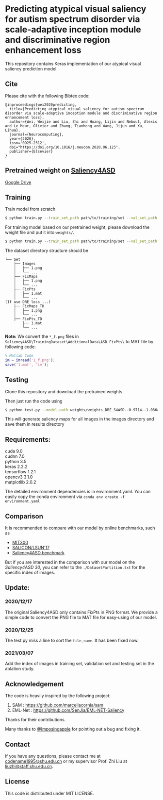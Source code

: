 # Predicting atypical visual saliency for autism spectrum disorder via scale-adaptive inception module and discriminative region enhancement loss

This repository contains Keras implementation of our atypical visual saliency prediction model.

## Cite
Please cite with the following Bibtex code:
```
@inproceedings{wei2020predicting,
  title={Predicting atypical visual saliency for autism spectrum disorder via scale-adaptive inception module and discriminative region enhancement loss},
  author={Wei, Weijie and Liu, Zhi and Huang, Lijin and Nebout, Alexis and Le Meur, Olivier and Zhang, Tianhong and Wang, Jijun and Xu, Lihua},
  journal={Neurocomputing},
  year={2020},
  issn='0925-2312',
  doi="https://doi.org/10.1016/j.neucom.2020.06.125",
  publisher={Elsevier}
}
```


## Pretrained weight on [Saliency4ASD](https://saliency4asd.ls2n.fr/)
[Google Drive](https://drive.google.com/file/d/1lqcmbsBT9pVPGLW847IJcE8KN3JTNEdU/view?usp=sharing)


## Training
Train model from scratch
```bash
$ python train.py --train_set_path path/to/training/set --val_set_path path/to/validation/set 
```
For training model based on our pretrained weight, please download the weight file and put it into `weights/`.
```bash
$ python train.py --train_set_path path/to/training/set --val_set_path path/to/validation/set --model_path weights/weights_DRE_S4ASD--0.9714--1.0364.pkl --dreloss False
```
The dataset directory structure should be 
```
└── Set  
    ├── Images  
    │   ├── 1.png  
    │   └── ...
    ├── FixMaps  
    │   ├── 1.png  
    │   └── ...
    ├── FixPts
    │   ├── 1.mat  
    │   └── ...
(If use DRE loss ...)
    ├── FixMaps_TD
    │   ├── 1.png  
    │   └── ...
    ├── FixPts_TD
        ├── 1.mat  
        └── ...
```
**Note:** We convert the `*_f.png` files in  `Saliency4ASD\TrainingDataset\AdditionalData\ASD_FixPts\` to MAT file by following code:
```Matlab
% Matlab Code
im = imread('1_f.png');
save('1.mat', 'im');
```


## Testing
Clone this repository and download the pretrained weights.

Then just run the code using 
```bash
$ python test.py --model-path weights/weights_DRE_S4ASD--0.9714--1.0364.pkl --images-path images/ --results-path results/
```
This will generate saliency maps for all images in the images directory and save them in results directory

## Requirements:
cuda 9.0  
cudnn 7.0  
python	3.5  
keras	2.2.2  
tensorflow	1.2.1  
opencv3	3.1.0  
matplotlib	2.0.2  

The detailed environment dependencies is in environment.yaml. You can easily copy the conda environment via
`conda env create -f environment.yaml`

## Comparison
It is recommended to compare with our model by online benchmarks, such as
* [MIT300](https://saliency.tuebingen.ai/results.html)
* [SALICON/LSUN'17](https://competitions.codalab.org/competitions/17136#results)
* [Saliency4ASD benchmark](https://saliency4asd.ls2n.fr/)

But if you are interested in the comparison with our model on the *Saliency4ASD 30*, you can refer to the `./DatasetPartition.txt` for the specific index of images. 

## Update:
### 2020/12/17
The original Saliency4ASD only contains FixPts in PNG format. We provide a simple code to convert the PNG file to MAT file for easy-using of our model.
### 2020/12/25
The test.py miss a line to sort the `file_name`. It has been fixed now.
### 2021/03/07
Add the index of images in training set, validation set and testing set in the ablation study.

## Acknowledgement
The code is heavily inspired by the following project:
1. SAM : https://github.com/marcellacornia/sam
2. EML-Net : https://github.com/SenJia/EML-NET-Saliency

Thanks for their contributions.

Many thanks to [@Imposingapple](https://github.com/Imposingapple) for pointing out a bug and fixing it.

## Contact 
If you have any questions, please contact me at codename1995@shu.edu.cn or my supervisor Prof. Zhi Liu at liuzhi@staff.shu.edu.cn.

## License 
This code is distributed under MIT LICENSE.
